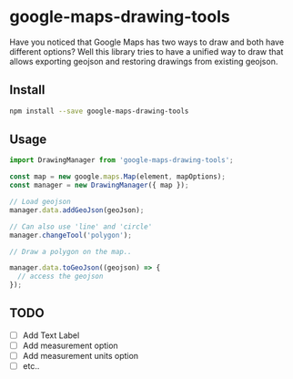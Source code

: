 # google-maps-drawing-tools

Have you noticed that Google Maps has two ways to draw and both have different options? Well this
library tries to have a unified way to draw that allows exporting geojson and restoring drawings from
existing geojson.

## Install

```sh
npm install --save google-maps-drawing-tools
```

## Usage

```js
import DrawingManager from 'google-maps-drawing-tools';

const map = new google.maps.Map(element, mapOptions);
const manager = new DrawingManager({ map });

// Load geojson
manager.data.addGeoJson(geoJson);

// Can also use 'line' and 'circle'
manager.changeTool('polygon');

// Draw a polygon on the map..

manager.data.toGeoJson((geojson) => {
  // access the geojson
});
```

## TODO

- [ ] Add Text Label
- [ ] Add measurement option
- [ ] Add measurement units option
- [ ] etc..